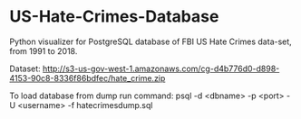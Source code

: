 # US-Hate-Crimes-Database
Python visualizer for PostgreSQL database of FBI US Hate Crimes data-set, from 1991 to 2018.

Dataset: http://s3-us-gov-west-1.amazonaws.com/cg-d4b776d0-d898-4153-90c8-8336f86bdfec/hate_crime.zip

To load database from dump run command: psql -d \<dbname\> -p \<port\> -U \<username\> -f hatecrimesdump.sql
